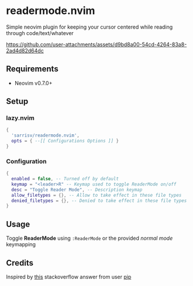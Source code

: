 # readermode.nvim

Simple neovim plugin for keeping your cursor centered while reading through code/text/whatever

https://github.com/user-attachments/assets/d9bd8a00-54cd-4264-83a8-2ad4d82d64dc

## Requirements

- Neovim v0.7.0+

## Setup

### lazy.nvim

```lua
{
  'sarrisv/readermode.nvim',
  opts = { --[[ Configurations Options ]] }
}
```

### Configuration

```lua
{
  enabled = false, -- Turned off by default
  keymap = "<leader>R" -- Keymap used to toggle ReaderMode on/off
  desc = "Toggle Reader Mode", -- Description keymap
  allow_filetypes = {}, -- Allow to take effect in these file types
  denied_filetypes = {}, -- Denied to take effect in these file types
}
```

## Usage

Toggle **ReaderMode** using `:ReaderMode` or the provided _normal mode_ keymapping

## Credits

Inspired by [this](https://stackoverflow.com/a/63326139) stackoverflow answer from user [pip](https://stackoverflow.com/users/8096230/pip)

